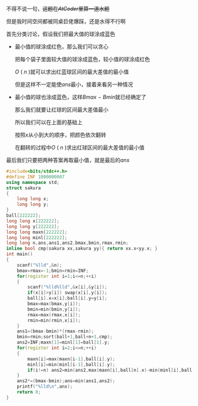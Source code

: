 不得不说一句，~~这题在$AtCoder$里算一道水题~~

但是我时间空间都被同桌巨佬爆踩，还是水得不行啊

首先分类讨论，假设我们把最大值的球涂成蓝色

- 最小值的球涂成红色，那么我们可以贪心

  把每个袋子里面较大值的球涂成蓝色，较小值的球涂成红色
  
  $O$ $($ $n$ $)$就可以求出红蓝球区间的最大差值的最小值
  
  但是这样不一定能使$ans$最小，接着来看另一种情况

- 最小值的球也涂成蓝色，这样$Bmax$ $-$ $Bmin$就已经确定了

  那么我们就要让红球的区间最大差值最小

  所以我们可以在上面的基础上
  
  按照$x$从小到大的顺序，把颜色依次翻转
  
  在翻转的过程中$O$ $($ $n$ $)$求出红球区间的最大差值的最小值
  
最后我们只要把两种答案再取最小值，就是最后的$ans$

```cpp
#include<bits/stdc++.h>
#define INF 1000000007
using namespace std;
struct sakura
{
    long long x;
    long long y;
}
ball[222222];
long long x[222222];
long long y[222222];
long long maxn[222222];
long long minl[222222];
long long n,ans,ans1,ans2,bmax,bmin,rmax,rmin;
inline bool cmp(sakura xx,sakura yy){ return xx.x<yy.x; }
int main()
{
    scanf("%lld",&n);
    bmax=rmax=-1;bmin=rmin=INF;
    for(register int i=1;i<=n;++i)
    {
        scanf("%lld%lld",&x[i],&y[i]);
        if(x[i]>y[i]) swap(x[i],y[i]);
        ball[i].x=x[i];ball[i].y=y[i];
        bmax=max(bmax,y[i]);
        bmin=min(bmin,y[i]);
        rmax=max(rmax,x[i]);
        rmin=min(rmin,x[i]);
    }
    ans1=(bmax-bmin)*(rmax-rmin);
    bmin=rmin;sort(ball+1,ball+n+1,cmp);
    ans2=INF;maxn[1]=minl[1]=ball[1].y;
    for(register int i=2;i<=n;++i)
    {
        maxn[i]=max(maxn[i-1],ball[i].y);
        minl[i]=min(minl[i-1],ball[i].y);
        if(i!=n) ans2=min(ans2,max(maxn[i],ball[n].x)-min(minl[i],ball[i+1].x));
    }
    ans2*=(bmax-bmin);ans=min(ans1,ans2);
    printf("%lld\n",ans);
    return 0;
}
```